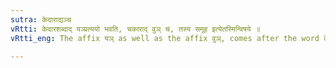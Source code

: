 ```yaml
---
sutra: केदाराद्यञ्च
vRtti: केदारशब्दाद् यञ्प्रत्ययो भवति, चकाराद् वुञ् च, तस्य समूह इत्येतस्मिन्विषये ॥
vRtti_eng: The affix यञ् as well as the affix वुञ्, comes after the word केदार, in the sense of 'collection thereof'.

---
```

